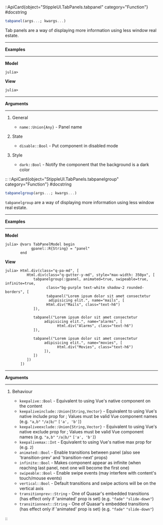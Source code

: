 

::ApiCard{object="StippleUI.TabPanels.tabpanel" category="Function"}
#docstring


```julia
tabpanel(args...; kwargs...)
```

Tab panels are a way of displaying more information using less window real estate.

---

**Examples**

---

**Model**

```julia-repl
julia> 
```

**View**

```julia-repl
julia> 
```

---

**Arguments**

---

1. General

      * `name::Union{Any}` - Panel name
2. State

      * `disable::Bool` - Put component in disabled mode
3. Style

      * `dark::Bool` - Notify the component that the background is a dark color

::
::ApiCard{object="StippleUI.TabPanels.tabpanelgroup" category="Function"}
#docstring


```julia
tabpanelgroup(args...; kwargs...)
```

`tabpanelgroup` are a way of displaying more information using less window real estate.

---

**Examples**

---

**Model**

```julia-repl
julia> @vars TabPanelModel begin
            gpanel::R{String} = "panel"
       end
```

**View**

```julia-repl
julia> Html.div(class="q-pa-md", [
          Html.div(class="q-gutter-y-md", style="max-width: 350px", [
             tabpanelgroup(:gpanel, animated=true, swipeable=true, infinite=true,
                   class="bg-purple text-white shadow-2 rounded-borders", [
                   tabpanel("Lorem ipsum dolor sit amet consectetur
                    adipisicing elit.", name="mails", [
                   Html.div("Mails", class="text-h6")
             ]),
            
             tabpanel("Lorem ipsum dolor sit amet consectetur
                  adipisicing elit.", name="alarms", [
                        Html.div("Alarms", class="text-h6")
             ]),

             tabpanel("Lorem ipsum dolor sit amet consectetur
                  adipisicing elit.", name="movies", [
                        Html.div("Movies", class="text-h6")
                  ]),
             ])
          ])
       ])
```

---

**Arguments**

---

1. Behaviour

      * `keepalive::Bool` - Equivalent to using Vue's native <keep-alive> component on the content
      * `keepaliveinclude::Union{String,Vector}` - Equivalent to using Vue's native include prop for <keep-alive>; Values must be valid Vue component names (e.g. `"a,b"` `"/a|b/"` `['a', 'b']`)
      * `keepaliveexclude::Union{String,Vector}` - Equivalent to using Vue's native exclude prop for <keep-alive>; Values must be valid Vue component names (e.g. `"a,b"` `"/a|b/"` `['a', 'b']`)
      * `keepalivemax::Int` - Equivalent to using Vue's native max prop for <keep-alive> (e.g. `2`)
      * `animated::Bool` - Enable transitions between panel (also see 'transition-prev' and 'transition-next' props)
      * `infinite::Bool` - Makes component appear as infinite (when reaching last panel, next one will become the first one)
      * `swipeable::Bool` - Enable swipe events (may interfere with content's touch/mouse events)
      * `vertical::Bool` - Default transitions and swipe actions will be on the vertical axis
      * `transitionprev::String` - One of Quasar's embedded transitions (has effect only if 'animated' prop is set) (e.g. `"fade"` `"slide-down"`)
      * `transitionnext::String` - One of Quasar's embedded transitions (has effect only if 'animated' prop is set) (e.g. `"fade"` `"slide-down"`)

::
